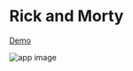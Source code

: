 # Rick and Morty


[Demo](https://petrickmorty.netlify.app)


![app image](./src/assets/images/petrickmorty.png)